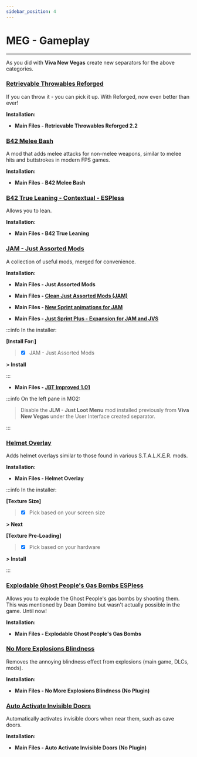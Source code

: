 ```yaml
---
sidebar_position: 4
---
```


# MEG - Gameplay

---

As you did with **Viva New Vegas** create new separators for the above categories.

### [Retrievable Throwables Reforged](https://www.nexusmods.com/newvegas/mods/66461)

If you can throw it - you can pick it up. With Reforged, now even better than ever!

**Installation:**

- **Main Files - Retrievable Throwables Reforged 2.2**


### [B42 Melee Bash](https://www.nexusmods.com/newvegas/mods/68055)

A mod that adds melee attacks for non-melee weapons, similar to melee hits and buttstrokes in modern FPS games. 

**Installation:**

- **Main Files - B42 Melee Bash**


### [B42 True Leaning - Contextual - ESPless](https://www.nexusmods.com/newvegas/mods/81872)

Allows you to lean.

**Installation:**

- **Main Files - B42 True Leaning**


### [JAM - Just Assorted Mods](https://www.nexusmods.com/newvegas/mods/66666)

A collection of useful mods, merged for convenience. 

**Installation:**

- **Main Files - Just Assorted Mods**

- **Main Files - [Clean Just Assorted Mods (JAM)](https://www.nexusmods.com/newvegas/mods/82724?tab=files)**

- **Main Files - [New Sprint animations for JAM](https://www.nexusmods.com/newvegas/mods/74839?tab=files)**

- **Main Files - [Just Sprint Plus - Expansion for JAM and JVS](https://www.nexusmods.com/newvegas/mods/83797?tab=files)**

:::info In the installer:

**[Install For:]**

> - [x] JAM - Just Assorted Mods

**> Install**

:::

- **Main Files - [JBT Improved 1.01](https://www.nexusmods.com/newvegas/mods/78324?tab=files)**

:::info On the left pane in MO2:

> Disable the **JLM - Just Loot Menu** mod installed previously from **Viva New Vegas** under the User Interface created separator.

:::


### [Helmet Overlay](https://www.nexusmods.com/newvegas/mods/67870)

Adds helmet overlays similar to those found in various S.T.A.L.K.E.R. mods.

**Installation:**

- **Main Files - Helmet Overlay**

:::info In the installer:

**[Texture Size]**

> - [x] Pick based on your screen size

**> Next**

**[Texture Pre-Loading]**

> - [x] Pick based on your hardware

**> Install**

:::


### [Explodable Ghost People's Gas Bombs ESPless](https://www.nexusmods.com/newvegas/mods/82425)

Allows you to explode the Ghost People's gas bombs by shooting them. This was mentioned by Dean Domino but wasn't actually possible in the game. Until now!

**Installation:**

- **Main Files -  Explodable Ghost People's Gas Bombs**


### [No More Explosions Blindness](https://www.nexusmods.com/newvegas/mods/73572)

Removes the annoying blindness effect from explosions (main game, DLCs, mods). 

**Installation:**

- **Main Files -  No More Explosions Blindness (No Plugin)**


### [Auto Activate Invisible Doors](https://www.nexusmods.com/newvegas/mods/80650)

Automatically activates invisible doors when near them, such as cave doors. 

**Installation:**

- **Main Files -  Auto Activate Invisible Doors (No Plugin)**